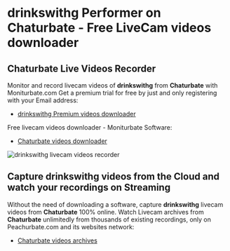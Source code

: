 # drinkswithg Performer on Chaturbate - Free LiveCam videos downloader

## Chaturbate Live Videos Recorder

Monitor and record livecam videos of **drinkswithg** from **Chaturbate** with Moniturbate.com
Get a premium trial for free by just and only registering with your Email address:
* [drinkswithg Premium videos downloader](https://moniturbate.com/request-demo-licence-key.html)

Free livecam videos downloader - Moniturbate Software:
* [Chaturbate videos downloader](https://moniturbate.com/moniturbate-download-software.html)

![drinkswithg livecam videos recorder](https://peachurnet.com/templates/moniturbate-software.png)


## Capture drinkswithg videos from the Cloud and watch your recordings on Streaming

Without the need of downloading a software, capture **drinkswithg** livecam videos from **Chaturbate** 100% online.
Watch Livecam archives from **Chaturbate** unlimitedly from thousands of existing recordings, only on Peachurbate.com and its websites network:
* [Chaturbate videos archives](https://peachurnet.com/)